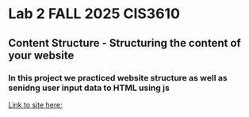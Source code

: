 # Lab 2 FALL 2025 CIS3610
## Content Structure - Structuring the content of your website
### In this project we practiced website structure as well as senidng user input data to HTML using js
[Link to site here:](https://dylanmsnyder.github.io/lab2-site-cis3610/)
